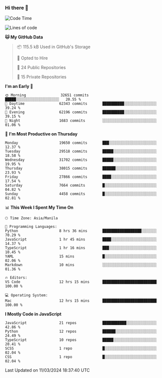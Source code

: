 ### Hi there 👋

<!--START_SECTION:waka-->
![Code Time](http://img.shields.io/badge/Code%20Time-611%20hrs%2029%20mins-blue)

![Lines of code](https://img.shields.io/badge/From%20Hello%20World%20I%27ve%20Written-63.1%20million%20lines%20of%20code-blue)

**🐱 My GitHub Data** 

> 📦 115.5 kB Used in GitHub's Storage 
 > 
> 💼 Opted to Hire
 > 
> 📜 24 Public Repositories 
 > 
> 🔑 15 Private Repositories 
 > 
**I'm an Early 🐤** 

```text
🌞 Morning                32651 commits       █████░░░░░░░░░░░░░░░░░░░░   20.55 % 
🌆 Daytime                62343 commits       ██████████░░░░░░░░░░░░░░░   39.24 % 
🌃 Evening                62196 commits       ██████████░░░░░░░░░░░░░░░   39.15 % 
🌙 Night                  1683 commits        ░░░░░░░░░░░░░░░░░░░░░░░░░   01.06 % 
```
📅 **I'm Most Productive on Thursday** 

```text
Monday                   19650 commits       ███░░░░░░░░░░░░░░░░░░░░░░   12.37 % 
Tuesday                  29518 commits       █████░░░░░░░░░░░░░░░░░░░░   18.58 % 
Wednesday                31702 commits       █████░░░░░░░░░░░░░░░░░░░░   19.95 % 
Thursday                 38015 commits       ██████░░░░░░░░░░░░░░░░░░░   23.93 % 
Friday                   27866 commits       ████░░░░░░░░░░░░░░░░░░░░░   17.54 % 
Saturday                 7664 commits        █░░░░░░░░░░░░░░░░░░░░░░░░   04.82 % 
Sunday                   4458 commits        █░░░░░░░░░░░░░░░░░░░░░░░░   02.81 % 
```


📊 **This Week I Spent My Time On** 

```text
🕑︎ Time Zone: Asia/Manila

💬 Programming Languages: 
Python                   8 hrs 36 mins       ██████████████████░░░░░░░   70.29 % 
JavaScript               1 hr 45 mins        ████░░░░░░░░░░░░░░░░░░░░░   14.37 % 
TypeScript               1 hr 16 mins        ███░░░░░░░░░░░░░░░░░░░░░░   10.45 % 
YAML                     15 mins             █░░░░░░░░░░░░░░░░░░░░░░░░   02.06 % 
Markdown                 10 mins             ░░░░░░░░░░░░░░░░░░░░░░░░░   01.36 % 

🔥 Editors: 
VS Code                  12 hrs 15 mins      █████████████████████████   100.00 % 

💻 Operating System: 
Mac                      12 hrs 15 mins      █████████████████████████   100.00 % 
```

**I Mostly Code in JavaScript** 

```text
JavaScript               21 repos            ███████████░░░░░░░░░░░░░░   42.86 % 
Python                   12 repos            ██████░░░░░░░░░░░░░░░░░░░   24.49 % 
TypeScript               10 repos            █████░░░░░░░░░░░░░░░░░░░░   20.41 % 
SCSS                     1 repo              █░░░░░░░░░░░░░░░░░░░░░░░░   02.04 % 
CSS                      1 repo              █░░░░░░░░░░░░░░░░░░░░░░░░   02.04 % 
```




 Last Updated on 11/03/2024 18:37:40 UTC
<!--END_SECTION:waka-->
